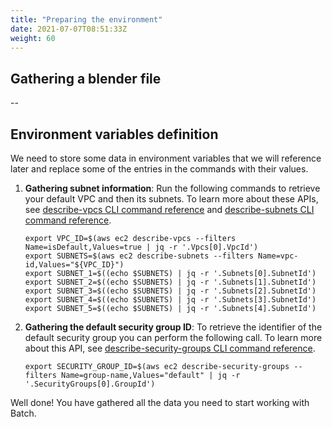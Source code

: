 ```yaml
---
title: "Preparing the environment"
date: 2021-07-07T08:51:33Z
weight: 60
---
```


## Gathering a blender file

--

## Environment variables definition

We need to store some data in environment variables that we will reference later and replace some of the entries in the commands with their values.

1. **Gathering subnet information**: Run the following commands to retrieve your default VPC and then its subnets.
    To learn more about these APIs, see [describe-vpcs CLI command reference](https://docs.aws.amazon.com/cli/latest/reference/ec2/describe-vpcs.html) and [describe-subnets CLI command reference](https://docs.aws.amazon.com/cli/latest/reference/ec2/describe-subnets.html).

    ```
    export VPC_ID=$(aws ec2 describe-vpcs --filters Name=isDefault,Values=true | jq -r '.Vpcs[0].VpcId')
    export SUBNETS=$(aws ec2 describe-subnets --filters Name=vpc-id,Values="${VPC_ID}")
    export SUBNET_1=$((echo $SUBNETS) | jq -r '.Subnets[0].SubnetId')
    export SUBNET_2=$((echo $SUBNETS) | jq -r '.Subnets[1].SubnetId')
    export SUBNET_3=$((echo $SUBNETS) | jq -r '.Subnets[2].SubnetId')
    export SUBNET_4=$((echo $SUBNETS) | jq -r '.Subnets[3].SubnetId')
    export SUBNET_5=$((echo $SUBNETS) | jq -r '.Subnets[4].SubnetId')
    ```

2. **Gathering the default security group ID**: To retrieve the identifier of the default security group you can perform the following call. To learn more about this API, see [describe-security-groups CLI command reference](https://docs.aws.amazon.com/cli/latest/reference/ec2/describe-security-groups.html).

    ```
    export SECURITY_GROUP_ID=$(aws ec2 describe-security-groups --filters Name=group-name,Values="default" | jq -r '.SecurityGroups[0].GroupId')
    ```

Well done! You have gathered all the data you need to start working with Batch.
